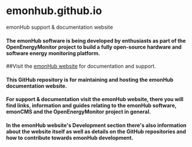 emonhub.github.io
=================

emonHub support &amp; documentation website
#### The emonHub software is being developed by enthusiasts as part of the OpenEnergyMonitor project to build a fully open-source hardware and software energy monitoring platform. 

##Visit the [emonHub website](https://emonhub.org) for documentation and support.

#### This GitHub repository is for maintaining and hosting the emonHub documentation website. 

#### For support & documentation visit the emonHub website, there you will find links, information and guides relating to the emonHub software, emonCMS and the OpenEnergyMonitor project in general.

#### In the emonHub website's Development section there's also information about the website itself as well as details on the GitHub repositories and how to contribute towards emonHub development.



